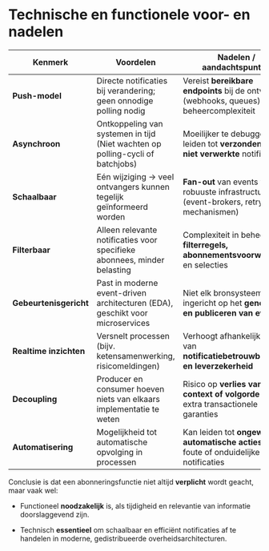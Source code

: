 # Technische en functionele voor- en nadelen

| Kenmerk                | Voordelen                                                                      | Nadelen / aandachtspunten                                                                      |
| ---------------------- | ------------------------------------------------------------------------------ | ---------------------------------------------------------------------------------------------- |
| **Push-model**         | Directe notificaties bij verandering; geen onnodige polling nodig              | Vereist **bereikbare endpoints** bij de ontvanger (webhooks, queues), extra beheercomplexiteit |
| **Asynchroon**         | Ontkoppeling van systemen in tijd (Niet wachten op polling-cycli of batchjobs) | Moeilijker te debuggen; kan leiden tot **verzonden maar niet verwerkte** notificaties          |
| **Schaalbaar**         | Eén wijziging → veel ontvangers kunnen tegelijk geïnformeerd worden            | **Fan-out** van events vereist robuuste infrastructuur (event-brokers, retry-mechanismen)      |
| **Filterbaar**         | Alleen relevante notificaties voor specifieke abonnees, minder belasting       | Complexiteit in beheer van **filterregels, abonnementsvoorwaarden** en selecties               |
| **Gebeurtenisgericht** | Past in moderne event-driven architecturen (EDA), geschikt voor microservices  | Niet elk bronsysteem is ingericht op het **genereren en publiceren van events**                |
| **Realtime inzichten** | Versnelt processen (bijv. ketensamenwerking, risicomeldingen)                  | Verhoogt afhankelijkheid van **notificatiebetrouwbaarheid en leverzekerheid**                  |
| **Decoupling**         | Producer en consumer hoeven niets van elkaars implementatie te weten           | Risico op **verlies van context of volgorde** zonder extra transactionele garanties            |
| **Automatisering**     | Mogelijkheid tot automatische opvolging in processen                           | Kan leiden tot **ongewenste automatische acties** bij foute of onduidelijke notificaties       |

Conclusie is dat een abonneringsfunctie niet altijd **verplicht** wordt geacht, maar vaak wel:

- Functioneel **noodzakelijk** is, als tijdigheid en relevantie van informatie doorslaggevend zijn.
    
- Technisch **essentieel** om schaalbaar en efficiënt notificaties af te handelen in moderne, gedistribueerde overheidsarchitecturen.